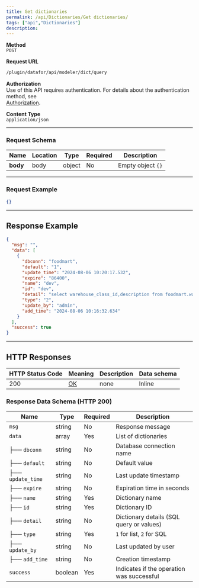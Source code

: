 ```yaml
---
title: Get dictionaries
permalink: /api/Dictionaries/Get dictionaries/
tags: ["api","Dictionaries"]
description: 
---
```


**Method**  
`POST`

**Request URL**
```html
/plugin/datafor/api/modeler/dict/query
```

**Authorization**  
Use of this API requires authentication. For details about the authentication method, see  
[Authorization](/api/index/#_5-authentication-security).

**Content Type**  
`application/json`

---

### **Request Schema**

| Name      | Location | Type   | Required | Description |
|-----------|----------|--------|----------|-------------|
| **body**  | body     | object | No       | Empty object `{}` |

---

### **Request Example**

```json
{}
```

---

## **Response Example**

```json
{
  "msg": "",
  "data": [
    {
      "dbconn": "foodmart",
      "default": "1",
      "update_time": "2024-08-06 10:20:17.532",
      "expire": "86400",
      "name": "dev",
      "id": "dev",
      "detail": "select warehouse_class_id,description from foodmart.warehouse_class",
      "type": "2",
      "update_by": "admin",
      "add_time": "2024-08-06 10:16:32.634"
    }
  ],
  "success": true
}
```

---

## **HTTP Responses**

| HTTP Status Code | Meaning                                                                 | Description | Data schema |
|------------------|-------------------------------------------------------------------------|------------|------------|
| 200              | [OK](https://tools.ietf.org/html/rfc7231#section-6.3.1)                | none       | Inline     |

### **Response Data Schema (HTTP 200)**

| Name       | Type    | Required | Description |
|-----------|--------|----------|-------------|
| `msg`     | string | No       | Response message |
| `data`    | array  | Yes      | List of dictionaries |
| ├── `dbconn`      | string  | No  | Database connection name |
| ├── `default`     | string  | No  | Default value |
| ├── `update_time` | string  | No  | Last update timestamp |
| ├── `expire`      | string  | No  | Expiration time in seconds |
| ├── `name`        | string  | Yes | Dictionary name |
| ├── `id`          | string  | Yes | Dictionary ID |
| ├── `detail`      | string  | No  | Dictionary details (SQL query or values) |
| ├── `type`        | string  | Yes | `1` for list, `2` for SQL |
| ├── `update_by`   | string  | No  | Last updated by user |
| ├── `add_time`    | string  | No  | Creation timestamp |
| `success` | boolean | Yes     | Indicates if the operation was successful |

